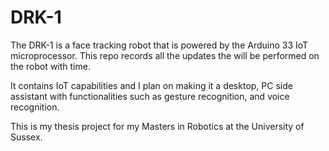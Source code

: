 # DRK-1
The DRK-1 is a face tracking robot that is powered by the Arduino 33 IoT microprocessor. This repo records all the updates the will be performed on the robot with time.

It contains IoT capabilities and I plan on making it a desktop, PC side assistant with functionalities such as gesture recognition, and voice recognition.

This is my thesis project for my Masters in Robotics at the University of Sussex.
